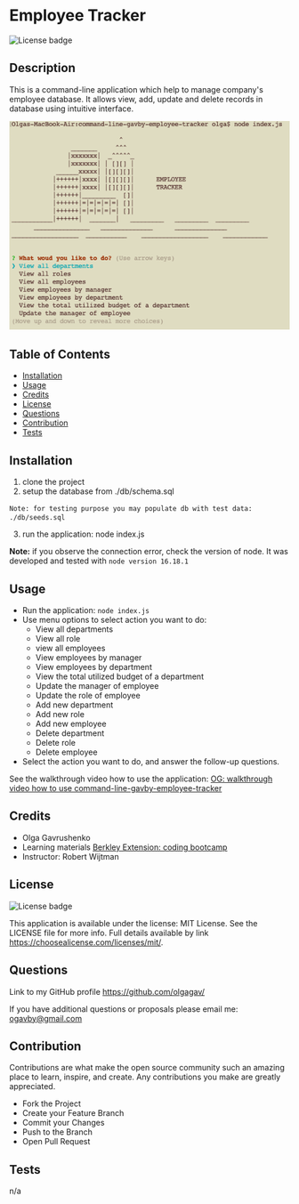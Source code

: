 
  # Employee Tracker

  ![License badge](https://img.shields.io/static/v1?label=license&message=MIT%20License&color=green)

  ## Description
  
  This is a command-line application which help to manage company's employee database. It allows view, add, update and delete records in database using intuitive interface.

  ![this image display the screenshot of the 'Employee Tracker' application](./assets/images/app_menu.png)

  ## Table of Contents
 
  - [Installation](#installation)
  - [Usage](#usage)
  - [Credits](#credits)
  - [License](#license)
  - [Questions](#questions)
  - [Contribution](#contribution)
  - [Tests](#tests)
    
  ## Installation
  
  1. clone the project 
  2. setup the database from ./db/schema.sql 
  
    Note: for testing purpose you may populate db with test data:  ./db/seeds.sql
  3. run the application: node index.js 
  
  **Note:** if you observe the connection error, check the version of node. It was developed and tested with `node version 16.18.1`
  
  ## Usage
  
  - Run the application: `node index.js` 
  - Use menu options to select action you want to do:
    - View all departments
    - View all role
    - view all employees
    - View employees by manager
    - View employees by department
    - View the total utilized budget of a department
    - Update the manager of employee
    - Update the role of employee
    - Add new department
    - Add new role
    - Add new employee
    - Delete department
    - Delete role
    - Delete employee
  - Select the action you want to do, and answer the follow-up questions. 
  
  See the walkthrough video how to use the application: [OG:  walkthrough video how to use command-line-gavby-employee-tracker](https://drive.google.com/file/d/1AFrdFt45CFcmEWWlHEg5_8icQFvYXiQ5/view)
  
  
  ## Credits
  
   - Olga Gavrushenko 
   - Learning materials [Berkley Extension: coding bootcamp](https://extension.berkeley.edu/)
   - Instructor: Robert Wijtman
  
  ## License
  
  ![License badge](https://img.shields.io/static/v1?label=license&message=MIT%20License&color=green)

  This application is available under the license: MIT License. 
    See the LICENSE file for more info. Full details available by link https://choosealicense.com/licenses/mit/. 
    
 
  ## Questions
  
  Link to my GitHub profile https://github.com/olgagav/
  
  If you have additional questions or proposals please email me: [ogavby@gmail.com](mailto:ogavby@gmail.com?subject=[GitHub]%20command-line%20password%20generator)
    
  ## Contribution

Contributions are what make the open source community such an amazing place to learn, inspire, and create. Any contributions you make are greatly appreciated. 
  
  - Fork the Project 
  - Create your Feature Branch 
  - Commit your Changes 
  - Push to the Branch 
  - Open Pull Request
  
  ## Tests
  
  n/a
  
